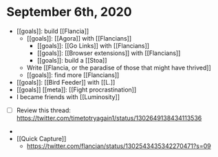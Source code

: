 # September 6th, 2020
- [[goals]]: build [[Flancia]]
    - [[goals]]: [[Agora]] with [[Flancians]]
        - [[goals]]: [[Go Links]] with [[Flancians]]
        - [[goals]]: [[Browser extensions]] with [[Flancians]]
        - [[goals]]: build a [[Stoa]]
    - Write [[Flancia, or the paradise of those that might have thrived]]
    - [[goals]]: find more [[Flancians]]
- [[goals]]: [[Bird Feeder]] with [[L.]]
- [[goals]] [[meta]]: [[Fight procrastination]]
- I became friends with [[Luminosity]]
- [ ] Review this thread: https://twitter.com/timetotryagain1/status/1302649138434113536 
- 
- [[Quick Capture]]
    - https://twitter.com/flancian/status/1302543435342270471?s=09



